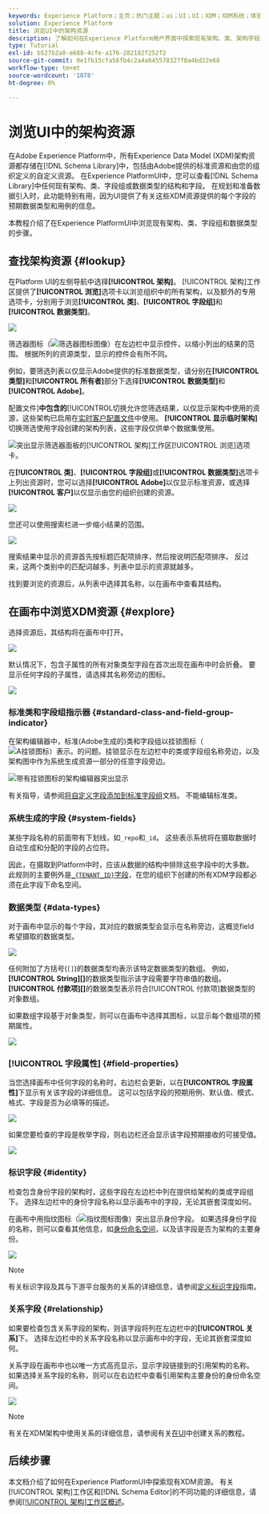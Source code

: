 ```yaml
---
keywords: Experience Platform；主页；热门主题；ui；UI；UI；XDM；XDM系统；体验数据模型；体验数据模型；数据模型；数据模型；浏览；类；字段组；数据类型；架构；
solution: Experience Platform
title: 浏览UI中的架构资源
description: 了解如何在Experience Platform用户界面中探索现有架构、类、架构字段组和数据类型。
type: Tutorial
exl-id: b527b2a0-e688-4cfe-a176-282182f252f2
source-git-commit: 0e1fb15cfa56fb4c2a4a645578327f0a4bd22e68
workflow-type: tm+mt
source-wordcount: '1078'
ht-degree: 0%

---
```


# 浏览UI中的架构资源

在Adobe Experience Platform中，所有Experience Data Model (XDM)架构资源都存储在[!DNL Schema Library]中，包括由Adobe提供的标准资源和由您的组织定义的自定义资源。 在Experience PlatformUI中，您可以查看[!DNL Schema Library]中任何现有架构、类、字段组或数据类型的结构和字段。 在规划和准备数据引入时，此功能特别有用，因为UI提供了有关这些XDM资源提供的每个字段的预期数据类型和用例的信息。

本教程介绍了在Experience PlatformUI中浏览现有架构、类、字段组和数据类型的步骤。

## 查找架构资源 {#lookup}

在Platform UI的左侧导航中选择&#x200B;**[!UICONTROL 架构]**。 [!UICONTROL 架构]工作区提供了&#x200B;**[!UICONTROL 浏览]**&#x200B;选项卡以浏览组织中的所有架构，以及额外的专用选项卡，分别用于浏览&#x200B;**[!UICONTROL 类]**、**[!UICONTROL 字段组]**&#x200B;和&#x200B;**[!UICONTROL 数据类型]**。

![](../images/ui/explore/tabs.png)

筛选器图标（![筛选器图标图像](../images/ui/explore/icon.png)）在左边栏中显示控件，以缩小列出的结果的范围。 根据所列的资源类型，显示的控件会有所不同。

例如，要筛选列表以仅显示Adobe提供的标准数据类型，请分别在&#x200B;**[!UICONTROL 类型]**&#x200B;和&#x200B;**[!UICONTROL 所有者]**&#x200B;部分下选择&#x200B;**[!UICONTROL 数据类型]**&#x200B;和&#x200B;**[!UICONTROL Adobe]**。

配置文件&#x200B;]**中包含的**[!UICONTROL &#x200B;切换允许您筛选结果，以仅显示架构中使用的资源，这些架构已启用在[实时客户配置文件](../../profile/home.md)中使用。 **[!UICONTROL 显示临时架构]**&#x200B;切换筛选使用字段创建的架构列表，这些字段仅供单个数据集使用。

![突出显示筛选器面板的[!UICONTROL 架构]工作区[!UICONTROL 浏览]选项卡。](../images/ui/explore/filter.png)

在&#x200B;**[!UICONTROL 类]**、**[!UICONTROL 字段组]**&#x200B;或&#x200B;**[!UICONTROL 数据类型]**&#x200B;选项卡上列出资源时，您可以选择&#x200B;**[!UICONTROL Adobe]**&#x200B;以仅显示标准资源，或选择&#x200B;**[!UICONTROL 客户]**&#x200B;以仅显示由您的组织创建的资源。

![](../images/ui/explore/filter-data-type.png)

您还可以使用搜索栏进一步缩小结果的范围。

![](../images/ui/explore/search.png)

搜索结果中显示的资源首先按标题匹配项排序，然后按说明匹配项排序。 反过来，这两个类别中的匹配词越多，列表中显示的资源就越多。

找到要浏览的资源后，从列表中选择其名称，以在画布中查看其结构。

## 在画布中浏览XDM资源 {#explore}

选择资源后，其结构将在画布中打开。

![](../images/ui/explore/canvas.png)

默认情况下，包含子属性的所有对象类型字段在首次出现在画布中时会折叠。 要显示任何字段的子属性，请选择其名称旁边的图标。

![](../images/ui/explore/field-expand.png)

### 标准类和字段组指示器 {#standard-class-and-field-group-indicator}

在架构编辑器中，标准(Adobe生成的)类和字段组以挂锁图标（![A挂锁图标）表示。](../images/ui/explore/padlock-icon.png)的问题。挂锁显示在左边栏中的类或字段组名称旁边，以及架构图中作为系统生成资源一部分的任意字段旁边。

![带有挂锁图标的架构编辑器突出显示](../images/ui/explore/schema-editor-padlock-icon.png)

有关指导，请参阅[将自定义字段添加到标准字段组](./resources/schemas.md)文档。 不能编辑标准类。

### 系统生成的字段 {#system-fields}

某些字段名称的前面带有下划线，如`_repo`和`_id`。 这些表示系统将在摄取数据时自动生成和分配的字段的占位符。

因此，在摄取到Platform中时，应该从数据的结构中排除这些字段中的大多数。 此规则的主要例外是[`_{TENANT_ID}`字段](../api/getting-started.md#know-your-tenant_id)，在您的组织下创建的所有XDM字段都必须在此字段下命名空间。

### 数据类型 {#data-types}

对于画布中显示的每个字段，其对应的数据类型会显示在名称旁边，这概览field希望摄取的数据类型。

![](../images/ui/explore/data-types.png)

任何附加了方括号(`[]`)的数据类型均表示该特定数据类型的数组。 例如，**[!UICONTROL String]\[]**&#x200B;的数据类型指示该字段需要字符串值的数组。 **[!UICONTROL 付款项]\[]**&#x200B;的数据类型表示符合[!UICONTROL 付款项]数据类型的对象数组。

如果数组字段基于对象类型，则可以在画布中选择其图标，以显示每个数组项的预期属性。

![](../images/ui/explore/array-type.png)

### [!UICONTROL 字段属性] {#field-properties}

当您选择画布中任何字段的名称时，右边栏会更新，以在&#x200B;**[!UICONTROL 字段属性]**&#x200B;下显示有关该字段的详细信息。 这可以包括字段的预期用例、默认值、模式、格式、字段是否为必填等的描述。

![](../images/ui/explore/field-properties.png)

如果您要检查的字段是枚举字段，则右边栏还会显示该字段预期接收的可接受值。

![](../images/ui/explore/enum-field.png)

### 标识字段 {#identity}

检查包含身份字段的架构时，这些字段在左边栏中列在提供给架构的类或字段组下。 选择左边栏中的身份字段名称以显示画布中的字段，无论其嵌套深度如何。

在画布中用指纹图标（![指纹图标图像](../images/ui/explore/identity-symbol.png)）突出显示身份字段。 如果选择身份字段的名称，则可以查看其他信息，如[身份命名空间](../../identity-service/features/namespaces.md)，以及该字段是否为架构的主要身份。

![](../images/ui/explore/identity-field.png)

>[!NOTE]
>
>有关标识字段及其与下游平台服务的关系的详细信息，请参阅[定义标识字段](./fields/identity.md)指南。

### 关系字段 {#relationship}

如果要检查包含关系字段的架构，则该字段将列在左边栏中的&#x200B;**[!UICONTROL 关系]**&#x200B;下。 选择左边栏中的关系字段名称以显示画布中的字段，无论其嵌套深度如何。

关系字段在画布中也以唯一方式高亮显示，显示字段链接到的引用架构的名称。 如果选择关系字段的名称，则可以在右边栏中查看引用架构主要身份的身份命名空间。

![](../images/ui/explore/relationship-field.png)

>[!NOTE]
>
>有关在XDM架构中使用关系的详细信息，请参阅有关[在UI](../tutorials/relationship-ui.md)中创建关系的教程。

## 后续步骤

本文档介绍了如何在Experience PlatformUI中探索现有XDM资源。 有关[!UICONTROL 架构]工作区和[!DNL Schema Editor]的不同功能的详细信息，请参阅[[!UICONTROL 架构]工作区概述](./overview.md)。
